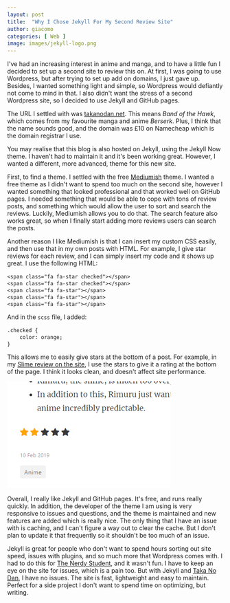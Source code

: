 ```yaml
---
layout: post
title:  "Why I Chose Jekyll For My Second Review Site"
author: giacomo
categories: [ Web ]
image: images/jekyll-logo.png
---
```


I've had an increasing interest in anime and manga, and to have a little fun I decided to set up a second site to review this on. At first, I was going to use Wordpress, but after trying to set up add on domains, I just gave up. Besides, I wanted something light and simple, so Wordpress would defiantly not come to mind in that. I also didn't want the stress of a second Wordpress site, so I decided to use Jekyll and GitHub pages.

The URL I settled with was [takanodan.net](https://takanodan.net). This means *Band of the Hawk*, which comes from my favourite manga and anime *Berserk*. Plus, I think that the name sounds good, and the domain was £10 on Namecheap which is the domain registrar I use.

You may realise that this blog is also hosted on Jekyll, using the Jekyll Now theme. I haven't had to maintain it and it's been working great. However, I wanted a different, more advanced, theme for this new site.

First, to find a theme. I settled with the free [Mediumish](https://github.com/wowthemesnet/mediumish-theme-jekyll) theme. I wanted a free theme as I didn't want to spend too much on the second site, however I wanted something that looked professional and that worked well on GitHub pages. I needed something that would be able to cope with tons of review posts, and something which would allow the user to sort and search the reviews. Luckily, Mediumish allows you to do that. The search feature also works great, so when I finally start adding more reviews users can search the posts.

Another reason I like Mediumish is that I can insert my custom CSS easily, and then use that in my own posts with HTML. For example, I give star reviews for each review, and I can simply insert my code and it shows up great. I use the following HTML:

```
<span class="fa fa-star checked"></span>
<span class="fa fa-star checked"></span>
<span class="fa fa-star"></span>
<span class="fa fa-star"></span>
<span class="fa fa-star"></span>
```

And in the `scss` file, I added:

```
.checked {
	color: orange;
}
```

This allows me to easily give stars at the bottom of a post. For example, in my [Slime review on the site](https://takanodan.net/slime-review/), I use the stars to give it a rating at the bottom of the page. I think it looks clean, and doesn't affect site performance.

![Star rating](https://raw.githubusercontent.com/GiacomoLaw/blog/master/images/stars.png)

Overall, I really like Jekyll and GitHub pages. It's free, and runs really quickly. In addition, the developer of the theme I am using is very responsive to issues and questions, and the theme is maintained and new features are added which is really nice. The only thing that I have an issue with is caching, and I can't figure a way out to clear the cache. But I don't plan to update it that frequently so it shouldn't be too much of an issue.

Jekyll is great for people who don't want to spend hours sorting out site speed, issues with plugins, and so much more that Wordpress comes with. I had to do this for [The Nerdy Student](https://thenerdystudent.com), and it wasn't fun. I have to keep an eye on the site for issues, which is a pain too. But with Jekyll and [Taka No Dan](https://takanodan.net), I have no issues. The site is fast, lightweight and easy to maintain. Perfect for a side project I don't want to spend time on optimizing, but writing.
